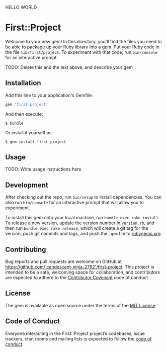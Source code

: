 HELLO WORLD

# First::Project

Welcome to your new gem! In this directory, you'll find the files you need to be able to package up your Ruby library into a gem. Put your Ruby code in the file `lib/first/project`. To experiment with that code, run `bin/console` for an interactive prompt.

TODO: Delete this and the text above, and describe your gem

## Installation

Add this line to your application's Gemfile:

```ruby
gem 'first-project'
```

And then execute:

    $ bundle

Or install it yourself as:

    $ gem install first-project

## Usage

TODO: Write usage instructions here

## Development

After checking out the repo, run `bin/setup` to install dependencies. You can also run `bin/console` for an interactive prompt that will allow you to experiment.

To install this gem onto your local machine, run `bundle exec rake install`. To release a new version, update the version number in `version.rb`, and then run `bundle exec rake release`, which will create a git tag for the version, push git commits and tags, and push the `.gem` file to [rubygems.org](https://rubygems.org).

## Contributing

Bug reports and pull requests are welcome on GitHub at https://github.com/'candescent-ninja-2792'/first-project. This project is intended to be a safe, welcoming space for collaboration, and contributors are expected to adhere to the [Contributor Covenant](http://contributor-covenant.org) code of conduct.

## License

The gem is available as open source under the terms of the [MIT License](https://opensource.org/licenses/MIT).

## Code of Conduct

Everyone interacting in the First::Project project’s codebases, issue trackers, chat rooms and mailing lists is expected to follow the [code of conduct](https://github.com/'candescent-ninja-2792'/first-project/blob/master/CODE_OF_CONDUCT.md).
